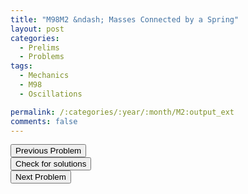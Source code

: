 ```yaml
---
title: "M98M2 &ndash; Masses Connected by a Spring"
layout: post
categories:
  - Prelims
  - Problems
tags:
  - Mechanics
  - M98
  - Oscillations

permalink: /:categories/:year/:month/M2:output_ext
comments: false
---
```

<object data="1998M2M.pdf" type="application/pdf" width="100%" height="500"></object>

<div class='navbar'>
	<div float='left'><button onclick="window.location='M1.html'" >Previous Problem</button></div>
	<div float='center'><button onclick="window.location='https://princetonprelim.com/prelim/1/'">Check for solutions</button></div>
	<div float='right'><button onclick="window.location='M3.html'" > Next Problem</button></div>
</div>
